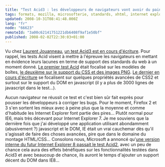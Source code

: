 ```yaml
---
title: "Test Acid3 : les développeurs de navigateurs vont avoir du pain sur la planche"
tags: formats, mozilla, microsofterie, standards, xhtml, internet explorer, web
updated: 2008-10-31T08:41:48.000Z
lang: "fr"
node: "66623"
remoteId: "3a00c62141751221db6408f9af1e50bf"
published: 2008-02-02T22:30:03+01:00
---
```


Vu chez [Laurent Jouanneau](http://ljouanneau.com/blog/2008/02/01/752-test-acid3), [un test Acid3 est en cours d'écriture](http://www.webstandards.org/action/acid3/). Pour rappel, les tests Acid visent à mettre à l'épreuve les navigateurs en mettant en évidence leurs lacunes en terme de support des standards du web à un moment donné. [Le premier test Acid](http://www.w3.org/Style/CSS/Test/CSS1/current/test5526c.htm) était focalisé sur les modèles de boîtes, [le deuxième sur le support du CSS et des images PNG](http://www.webstandards.org/files/acid2/test.html#top). [Le dernier en cours d'écriture](http://acid3.acidtests.org/) se focalisent sur quelques propriétés avancées de CSS2 et surtout sur le support du DOM en javascript (il y a plus de 3000 lignes de javascript dans le test…).

 

Aucun navigateur ne réussit ce test et c'est bien sûr fait exprès pour pousser les développeurs à corriger les bugs. Pour le moment, Firefox 2 et 3 s'en sortent les mieux avec à peine plus que la moyenne et comme d'habitude les Internet Explorer font partie des pires… Plutôt normal pour IE6, mais très décevant pour Internet Explorer 7. Je me souviens que la dernière fois que j'ai développé une application utilisant abondamment (abusivement ?) javascript et le DOM, IE était un vrai cauchemar dès qu'il s'agissait de faire des choses avancées, pire que dans le domaine du montage HTML/CSS… Consolons nous, Microsoft a annoncé qu'[une version interne du futur Internet Explorer 8 passait le test Acid2](http://blogs.msdn.com/ie/archive/2007/12/19/internet-explorer-8-and-acid2-a-milestone.aspx), avec un peu de chance cela aura des effets bénéfiques sur les fonctionnalités testées dans Acid3 et avec beaucoup de chance, ils auront le temps d'ajouter un support décent du DOM dans IE8…

